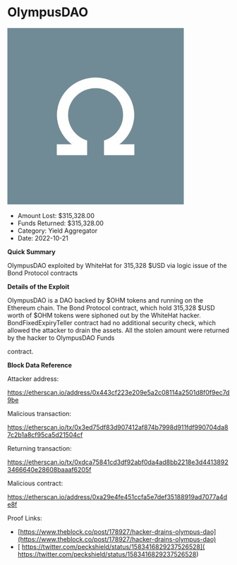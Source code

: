 # OlympusDAO
![OlympusDAO](/rektimages/OlympusDAO.png)
- Amount Lost: $315,328.00
- Funds Returned: $315,328.00
- Category: Yield Aggregator
- Date: 2022-10-21

**Quick Summary**

OlympusDAO exploited by WhiteHat for 315,328 $USD via logic issue of the Bond Protocol contracts

  


 **Details of the Exploit**

OlympusDAO is a DAO backed by $OHM tokens and running on the Ethereum chain. The Bond Protocol contract, which hold 315,328 $USD worth of $OHM tokens were siphoned out by the WhiteHat hacker. BondFixedExpiryTeller contract had no additional security check, which allowed the attacker to drain the assets. All the stolen amount were returned by the hacker to OlympusDAO Funds 

contract.

  


 **Block Data Reference**

Attacker address:

https://etherscan.io/address/0x443cf223e209e5a2c08114a2501d8f0f9ec7d9be

  


Malicious transaction:

https://etherscan.io/tx/0x3ed75df83d907412af874b7998d911fdf990704da87c2b1a8cf95ca5d21504cf

  


Returning transaction:

https://etherscan.io/tx/0xdca75841cd3df92abf0da4ad8bb2218e3d44138923466640e28608baaaf6205f

  


Malicious contract:

https://etherscan.io/address/0xa29e4fe451ccfa5e7def35188919ad7077a4de8f


Proof Links:
- [https://www.theblock.co/post/178927/hacker-drains-olympus-dao](https://www.theblock.co/post/178927/hacker-drains-olympus-dao)
- [ https://twitter.com/peckshield/status/1583416829237526528]( https://twitter.com/peckshield/status/1583416829237526528)


